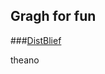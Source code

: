 ## Gragh for fun

###[DistBlief](https://static.googleusercontent.com/media/research.google.com/zh-CN//archive/large_deep_networks_nips2012.pdf)

theano
